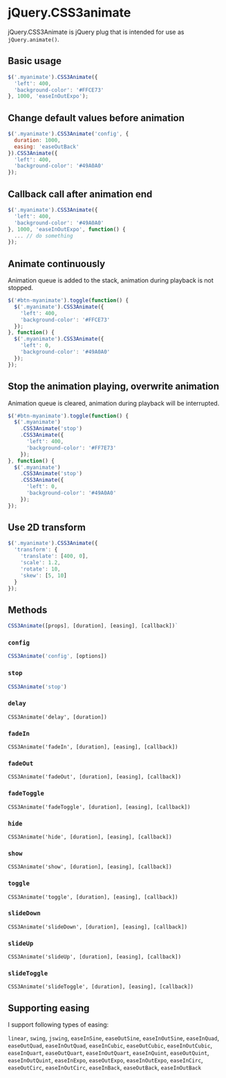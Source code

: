 # jQuery.CSS3animate

jQuery.CSS3Animate is jQuery plug that is intended for use as `jQuery.animate()`.

## Basic usage

```javascript
$('.myanimate').CSS3Animate({
  'left': 400,
  'background-color': '#FFCE73'
}, 1000, 'easeInOutExpo');
```
## Change default values before animation

```javascript
$('.myanimate').CSS3Animate('config', {
  duration: 1000,
  easing: 'easeOutBack'
}).CSS3Animate({
  'left': 400,
  'background-color': '#49A0A0'
});
```

## Callback call after animation end

```javascript
$('.myanimate').CSS3Animate({
  'left': 400,
  'background-color': '#49A0A0'
}, 1000, 'easeInOutExpo', function() {
  ... // do something
});
```

## Animate continuously

Animation queue is added to the stack, animation during playback is not stopped.

```javascript
$('#btn-myanimate').toggle(function() {
  $('.myanimate').CSS3Animate({
    'left': 400,
    'background-color': '#FFCE73'
  });
}, function() {
  $('.myanimate').CSS3Animate({
    'left': 0,
    'background-color': '#49A0A0'
  });
});
```

## Stop the animation playing, overwrite animation

Animation queue is cleared, animation during playback will be interrupted.

```javascript
$('#btn-myanimate').toggle(function() {
  $('.myanimate')
    .CSS3Animate('stop')
    .CSS3Animate({
      'left': 400,
      'background-color': '#FF7E73'
    });
}, function() {
  $('.myanimate')
    .CSS3Animate('stop')
    .CSS3Animate({
      'left': 0,
      'background-color': '#49A0A0'
    });
});
```

## Use 2D transform

```javascript
$('.myanimate').CSS3Animate({
  'transform': {
    'translate': [400, 0],
    'scale': 1.2,
    'rotate': 10,
    'skew': [5, 10]
  }
});
```

## Methods

```javascript
CSS3Animate([props], [duration], [easing], [callback])`
```

### `config`

```javascript
CSS3Animate('config', [options])
```

### `stop`

```javascript
CSS3Animate('stop')
```

### `delay`

`CSS3Animate('delay', [duration])`

### `fadeIn`

`CSS3Animate('fadeIn', [duration], [easing], [callback])`

### `fadeOut`

`CSS3Animate('fadeOut', [duration], [easing], [callback])`

### `fadeToggle`

`CSS3Animate('fadeToggle', [duration], [easing], [callback])`

### `hide`

`CSS3Animate('hide', [duration], [easing], [callback])`

### `show`

`CSS3Animate('show', [duration], [easing], [callback])`

### `toggle`

`CSS3Animate('toggle', [duration], [easing], [callback])`

### `slideDown`

`CSS3Animate('slideDown', [duration], [easing], [callback])`

### `slideUp`

`CSS3Animate('slideUp', [duration], [easing], [callback])`

### `slideToggle`

`CSS3Animate('slideToggle', [duration], [easing], [callback])`

## Supporting easing

I support following types of easing:

`linear`, `swing`, `jswing`, `easeInSine`, `easeOutSine`, `easeInOutSine`, `easeInQuad`, `easeOutQuad`, `easeInOutQuad`, `easeInCubic`, `easeOutCubic`, `easeInOutCubic`, `easeInQuart`, `easeOutQuart`, `easeInOutQuart`, `easeInQuint`, `easeOutQuint`, `easeInOutQuint`, `easeInExpo`, `easeOutExpo`, `easeInOutExpo`, `easeInCirc`, `easeOutCirc`, `easeInOutCirc`, `easeInBack`, `easeOutBack`, `easeInOutBack`

